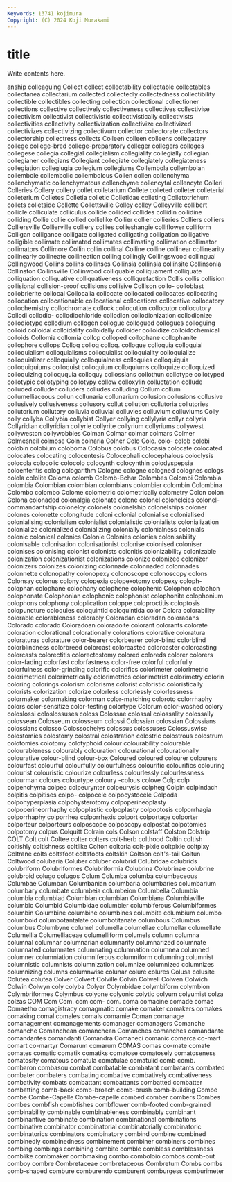 ```yaml
---
Keywords: 13741 kojimura
Copyright: (C) 2024 Koji Murakami
---
```


# title

Write contents here.



anship
colleaguing Collect collect collectability collectable collectables collectanea collectarium collected collectedly
collectedness collectibility collectible collectibles collecting collection collectional collectioner collections collective
collectively collectiveness collectives collectivise collectivism collectivist collectivistic collectivistically collectivists collectivities
collectivity collectivization collectivize collectivized collectivizes collectivizing collectivum collector collectorate collectors
collectorship collectress collects Colleen colleen colleens collegatary college college-bred college-preparatory
colleger collegers colleges collegese collegia collegial collegialism collegiality collegially collegian
collegianer collegians Collegiant collegiate collegiately collegiateness collegiation collegiugia collegium collegiums
Collembola collembolan collembole collembolic collembolous Collen collen collenchyma collenchymatic collenchymatous
collenchyme collencytal collencyte Colleri Colleries Collery collery collet colletarium Collete
colleted colleter colleterial colleterium Colletes Colletia colletic Colletidae colleting Colletotrichum
collets colletside Collette Collettsville Colley colley Colleyville collibert collicle colliculate
colliculus collide collided collides collidin collidine colliding Collie collie collied
collielike Collier collier collieries Colliers colliers Colliersville Collierville colliery collies
collieshangie colliflower colliform Colligan colligance colligate colligated colligating colligation colligative
colligible collimate collimated collimates collimating collimation collimator collimators Collimore Collin
collin collinal Colline colline collinear collinearity collinearly collineate collineation colling
collingly Collingswood collingual Collingwood Collins collins collinses Collinsia collinsia collinsite
Collinsonia Collinston Collinsville Collinwood colliquable colliquament colliquate colliquation colliquative colliquativeness
colliquefaction Collis collis collision collisional collision-proof collisions collisive Collison collo-
colloblast collobrierite collocal Collocalia collocate collocated collocates collocating collocation collocationable
collocational collocations collocative collocatory collochemistry collochromate collock collocution collocutor collocutory
Collodi collodio- collodiochloride collodion collodionization collodionize collodiotype collodium collogen collogue
collogued collogues colloguing colloid colloidal colloidality colloidally colloider colloidize colloidochemical
colloids Collomia collomia collop colloped collophane collophanite collophore collops Colloq
colloq colloq. colloque colloquia colloquial colloquialism colloquialisms colloquialist colloquiality colloquialize
colloquializer colloquially colloquialness colloquies colloquiquia colloquiquiums colloquist colloquium colloquiums colloquize
colloquized colloquizing colloququia colloquy collossians collothun collotype collotyped collotypic collotyping
collotypy collow colloxylin colluctation collude colluded colluder colluders colludes colluding
Collum collum collumelliaceous collun collunaria collunarium collusion collusions collusive collusively
collusiveness collusory collut collution collutoria collutories collutorium collutory colluvia colluvial
colluvies colluvium colluviums Colly colly collyba Collybia collybist Collyer collying
collylyria collyr collyria Collyridian collyridian collyrie collyrite collyrium collyriums collywest
collyweston collywobbles Colman Colmar colmar colmars Colmer Colmesneil colmose Coln
colnaria Colner Colo Colo. colo- colob colobi colobin colobium coloboma
Colobus colobus Colocasia colocate colocated colocates colocating colocentesis Colocephali colocephalous
coloclysis colocola colocolic colocolo colocynth colocynthin colodyspepsia coloenteritis colog cologarithm
Cologne cologne cologned colognes cologs colola cololite Coloma colomb Colomb-Bchar
Colombes Colombi Colombia colombia Colombian colombian colombians colombier colombin Colombina
Colombo colombo Colome colometric colometrically colometry Colon colon Colona colonaded
colonalgia colonate colone colonel colonelcies colonel-commandantship colonelcy colonels colonelship colonelships
coloner colones colonette colongitude coloni colonial colonialise colonialised colonialising colonialism
colonialist colonialistic colonialists colonialization colonialize colonialized colonializing colonially colonialness colonials
colonic colonical colonics Colonie Colonies colonies colonisability colonisable colonisation colonisationist
colonise colonised coloniser colonises colonising colonist colonists colonitis colonizability colonizable
colonization colonizationist colonizations colonize colonized colonizer colonizers colonizes colonizing colonnade
colonnaded colonnades colonnette colonopathy colonopexy colonoscope colonoscopy colons Colonsay colonus
colony colopexia colopexotomy colopexy coloph- colophan colophane colophany colophene colophenic
Colophon colophon colophonate Colophonian colophonic colophonist colophonite colophonium colophons colophony
coloplication coloppe coloproctitis coloptosis colopuncture coloquies coloquintid coloquintida color Colora
colorability colorable colorableness colorably Coloradan coloradan coloradans Colorado colorado Coloradoan
coloradoite colorant colorants colorate coloration colorational colorationally colorations colorative coloratura
coloraturas colorature color-bearer colorbearer color-blind colorblind colorblindness colorbreed colorcast colorcasted
colorcaster colorcasting colorcasts colorectitis colorectostomy colored coloreds colorer colorers color-fading
colorfast colorfastness color-free colorful colorfully colorfulness color-grinding colorific colorifics colorimeter
colorimetric colorimetrical colorimetrically colorimetrics colorimetrist colorimetry colorin coloring colorings colorism
colorisms colorist coloristic coloristically colorists colorization colorize colorless colorlessly colorlessness
colormaker colormaking colorman color-matching coloroto colorrhaphy colors color-sensitize color-testing colortype
Colorum color-washed colory coloslossi coloslossuses coloss Colossae colossal colossality colossally
colossean Colosseum colosseum colossi Colossian colossian Colossians colossians colosso Colossochelys
colossus colossuses Colossuswise colostomies colostomy colostral colostration colostric colostrous colostrum
colotomies colotomy colotyphoid colour colourability colourable colourableness colourably colouration colourational
colourationally colourative colour-blind colour-box Coloured coloured colourer colourers colourfast colourful
colourfully colourfulness colourific colourifics colouring colourist colouristic colourize colourless colourlessly
colourlessness colourman colours colourtype coloury -colous colove Colp colp colpenchyma
colpeo colpeurynter colpeurysis colpheg Colpin colpindach colpitis colpitises colpo- colpocele
colpocystocele Colpoda colpohyperplasia colpohysterotomy colpoperineoplasty colpoperineorrhaphy colpoplastic colpoplasty colpoptosis colporrhagia
colporrhaphy colporrhea colporrhexis colport colportage colporter colporteur colporteurs colposcope colposcopy
colpostat colpotomies colpotomy colpus Colquitt Colrain cols Colson colstaff Colston
Colstrip COLT Colt colt Coltee colter colters colt-herb colthood Coltin
coltish coltishly coltishness coltlike Colton coltoria colt-pixie coltpixie coltpixy Coltrane
colts coltsfoot coltsfoots coltskin Coltson colt's-tail Coltun Coltwood colubaria Coluber
coluber colubrid Colubridae colubrids colubriform Colubriformes Colubriformia Colubrina Colubrinae colubrine
colubroid colugo colugos Colum Columba columba columbaceous Columbae Columban Columbanian
columbaria columbaries columbarium columbary columbate columbeia columbeion Columbella Columbia columbia
columbiad Columbian columbian Columbiana Columbiaville columbic Columbid Columbidae columbier columbiferous
Columbiformes columbin Columbine columbine columbines columbite columbium columbo columboid columbotantalate
columbotitanate columbous Columbus columbus Columbyne columel columella columellae columellar columellate
Columellia Columelliaceae columelliform columels column columna columnal columnar columnarian columnarity
columnarized columnate columnated columnates columnating columnation columnea columned columner columniation
columniferous columniform columning columnist columnistic columnists columnization columnize columnized columnizes
columnizing columns columnwise colunar colure colures Colusa colusite Colutea colutea
Colver Colvert Colville Colvin Colwell Colwen Colwich Colwin Colwyn coly
colyba Colyer Colymbidae colymbiform colymbion Colymbriformes Colymbus colyone colyonic colytic
colyum colyumist colza colzas COM Com Com. com com- com.
coma comacine comade comae Comaetho comagistracy comagmatic comake comaker comakers
comakes comaking comal comales comals comamie Coman comanage comanagement comanagements
comanager comanagers Comanche comanche Comanchean comanchean Comanches comanches comandante comandantes
comandanti Comandra Comaneci comanic comarca co-mart comart co-martyr Comarum comarum
COMAS comas co-mate comate comates comatic comatik comatiks comatose comatosely
comatoseness comatosity comatous comatula comatulae comatulid comb comb. combaron combasou
combat combatable combatant combatants combated combater combaters combating combative combatively
combativeness combativity combats combattant combattants combatted combatter combatting comb-back comb-broach
comb-brush comb-building Combe combe Combe-Capelle Combe-capelle combed comber combers Combes
combes combfish combfishes combflower comb-footed comb-grained combinability combinable combinableness combinably
combinant combinantive combinate combination combinational combinations combinative combinator combinatorial combinatorially
combinatoric combinatorics combinators combinatory combind combine combined combinedly combinedness combinement
combiner combiners combines combing combings combining combite comble combless comblessness
comblike combmaker combmaking combo comboloio combos comb-out comboy combre Combretaceae
combretaceous Combretum Combs combs comb-shaped combure comburendo comburent comburgess comburimeter
